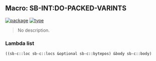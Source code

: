 ## Macro: SB-INT:DO-PACKED-VARINTS
[![package](https://img.shields.io/badge/Package-SB--INT-5f9ea0.svg?style=social&colorA=999999)](../) [![type](https://img.shields.io/badge/Type-Macro-5f9ea0.svg?style=social&colorA=999999)](../#macro) 

> No description.

### Lambda list
```cl
((sb-c::loc sb-c::locs &optional sb-c::bytepos) &body sb-c::body)
```
